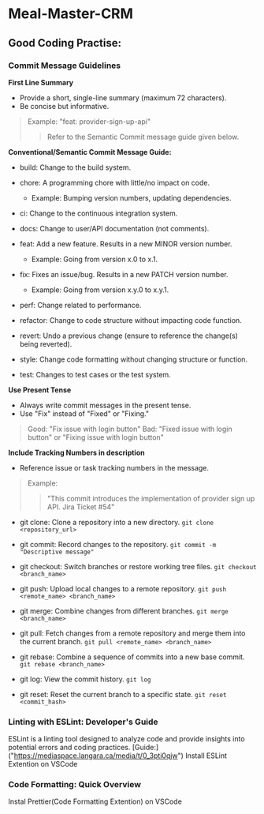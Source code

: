 # Meal-Master-CRM
## Good Coding Practise:

### Commit Message Guidelines

<!-- Writing Title -->

**First Line Summary**
- Provide a short, single-line summary (maximum 72 characters).
- Be concise but informative.
> Example: "feat: provider-sign-up-api"
>> Refer to the Semantic Commit message guide given below.

**Conventional/Semantic Commit Message Guide:**
- build: 
Change to the build system.

- chore:
A programming chore with little/no impact on code.
  - Example: Bumping version numbers, updating dependencies.

- ci:
Change to the continuous integration system.

- docs:
Change to user/API documentation (not comments).

- feat:
Add a new feature. Results in a new MINOR version number.
  - Example:  Going from version x.0 to x.1.

- fix:
Fixes an issue/bug. Results in a new PATCH version number.
  - Example: Going from version x.y.0 to x.y.1.

- perf:
Change related to performance.

- refactor:
Change to code structure without impacting code function.

- revert:
Undo a previous change (ensure to reference the change(s) being reverted).

- style:
Change code formatting without changing structure or function.

- test:
Changes to test cases or the test system.

<!-- Writing Descriptions -->

**Use Present Tense**
- Always write commit messages in the present tense.
- Use "Fix" instead of "Fixed" or "Fixing."
> Good: "Fix issue with login button"
> Bad: "Fixed issue with login button" or "Fixing issue with login button"

**Include Tracking Numbers in description**
- Reference issue or task tracking numbers in the message.
> Example: 
>> "This commit introduces the implementation of provider sign up API. Jira Ticket #54"


<!-- Essential GIT Commands -->
- git clone:
Clone a repository into a new directory.
`git clone <repository_url>`

- git commit:
Record changes to the repository.
`git commit -m "Descriptive message"`

- git checkout:
Switch branches or restore working tree files.
`git checkout <branch_name>`

- git push:
Upload local changes to a remote repository.
`git push <remote_name> <branch_name>`

- git merge:
Combine changes from different branches.
`git merge <branch_name>`

- git pull:
Fetch changes from a remote repository and merge them into the current branch.
`git pull <remote_name> <branch_name>`

- git rebase:
Combine a sequence of commits into a new base commit.
`git rebase <branch_name>`

- git log:
View the commit history.
`git log`

- git reset:
Reset the current branch to a specific state.
`git reset <commit_hash>`

### Linting with ESLint: Developer's  Guide
<!-- ESLint (eslint.org) -->
ESLint is a linting tool designed to analyze code and provide insights into potential errors and coding practices.
[Guide:] ("https://mediaspace.langara.ca/media/t/0_3pti0qjw")
Install ESLint Extention on VSCode

### Code Formatting: Quick Overview
Instal Prettier(Code Formatting Extention) on VSCode 

